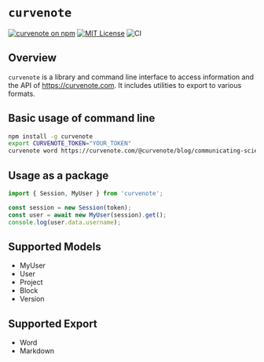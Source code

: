 # `curvenote`

[![curvenote on npm](https://img.shields.io/npm/v/curvenote.svg)](https://www.npmjs.com/package/curvenote)
[![MIT License](https://img.shields.io/badge/license-MIT-blue.svg)](https://github.com/curvenote/curvenotejs/blob/master/LICENSE)
![CI](https://github.com/curvenote/curvenotejs/workflows/CI/badge.svg)

## Overview

`curvenote` is a library and command line interface to access information and the API of <https://curvenote.com>. It includes utilities to export to various formats.

## Basic usage of command line

```bash
npm install -g curvenote
export CURVENOTE_TOKEN="YOUR_TOKEN"
curvenote word https://curvenote.com/@curvenote/blog/communicating-science communicating-science.docx
```

## Usage as a package

```ts
import { Session, MyUser } from 'curvenote';

const session = new Session(token);
const user = await new MyUser(session).get();
console.log(user.data.username);
```

## Supported Models

- MyUser
- User
- Project
- Block
- Version

## Supported Export

- Word
- Markdown

